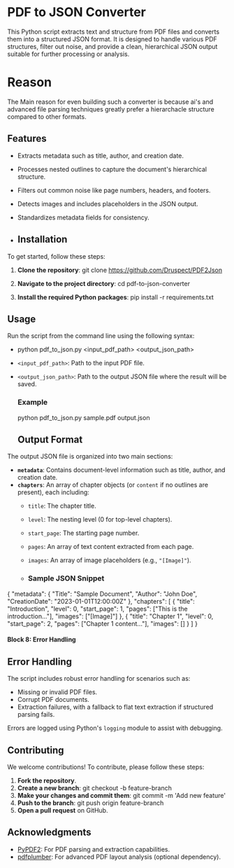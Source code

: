 # PDF to JSON Converter

This Python script extracts text and structure from PDF files and converts them into a structured JSON format. It is designed to handle various PDF structures, filter out noise, and provide a clean, hierarchical JSON output suitable for further processing or analysis.

# Reason
The Main reason for even building such a converter is because ai's and advanced file parsing techniques greatly prefer a hierarchacle structure compared to other formats.

## Features

- Extracts metadata such as title, author, and creation date.
- Processes nested outlines to capture the document's hierarchical structure.
- Filters out common noise like page numbers, headers, and footers.
- Detects images and includes placeholders in the JSON output.
- Standardizes metadata fields for consistency.

- ## Installation

To get started, follow these steps:

1. **Clone the repository**:
     git clone https://github.com/Druspect/PDF2Json

3. **Navigate to the project directory**:
     cd pdf-to-json-converter

4. **Install the required Python packages**:
     pip install -r requirements.txt

## Usage

Run the script from the command line using the following syntax:
- python pdf_to_json.py <input_pdf_path> <output_json_path>
- `<input_pdf_path>`: Path to the input PDF file.
- `<output_json_path>`: Path to the output JSON file where the result will be saved.
  ### Example

  python pdf_to_json.py sample.pdf output.json

  ## Output Format

The output JSON file is organized into two main sections:

- **`metadata`**: Contains document-level information such as title, author, and creation date.
- **`chapters`**: An array of chapter objects (or `content` if no outlines are present), each including:
  - `title`: The chapter title.
  - `level`: The nesting level (0 for top-level chapters).
  - `start_page`: The starting page number.
  - `pages`: An array of text content extracted from each page.
  - `images`: An array of image placeholders (e.g., `"[Image]"`).
 
  - ### Sample JSON Snippet
{
    "metadata": {
        "Title": "Sample Document",
        "Author": "John Doe",
        "CreationDate": "2023-01-01T12:00:00Z"
    },
    "chapters": [
        {
            "title": "Introduction",
            "level": 0,
            "start_page": 1,
            "pages": ["This is the introduction..."],
            "images": ["[Image]"]
        },
        {
            "title": "Chapter 1",
            "level": 0,
            "start_page": 2,
            "pages": ["Chapter 1 content..."],
            "images": []
        }
    ]
}


#### Block 8: Error Handling
## Error Handling

The script includes robust error handling for scenarios such as:

- Missing or invalid PDF files.
- Corrupt PDF documents.
- Extraction failures, with a fallback to flat text extraction if structured parsing fails.

Errors are logged using Python's `logging` module to assist with debugging.

## Contributing

We welcome contributions! To contribute, please follow these steps:

1. **Fork the repository**.
2. **Create a new branch**:
   git checkout -b feature-branch
3. **Make your changes and commit them**:
    git commit -m 'Add new feature'   
4. **Push to the branch**:
  git push origin feature-branch
5. **Open a pull request** on GitHub.

   
 ## Acknowledgments

- [PyPDF2](https://github.com/py-pdf/PyPDF2): For PDF parsing and extraction capabilities.
- [pdfplumber](https://github.com/jsvine/pdfplumber): For advanced PDF layout analysis (optional dependency).
